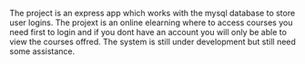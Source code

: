 The project is an express app which works with the mysql database to store user logins.
The projext is an online elearning where to access courses you need first to login and if you dont have an account you will only be able to view the courses offred.
The system is still under development but still need some assistance.
